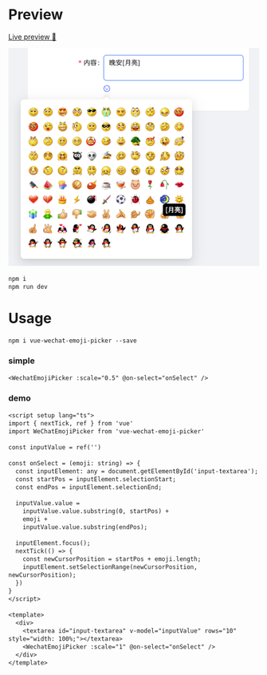 # Preview

[Live preview 🔗](https://codesandbox.io/p/github/plus1998/vue-wechat-emoji-picker/main)

![example image](https://github.com/plus1998/vue-wechat-emoji-picker/blob/main/image.png?raw=true)

```shell
npm i
npm run dev
```

# Usage

```
npm i vue-wechat-emoji-picker --save
```

### simple
```vue
<WechatEmojiPicker :scale="0.5" @on-select="onSelect" />
```

### demo
```vue
<script setup lang="ts">
import { nextTick, ref } from 'vue'
import WeChatEmojiPicker from 'vue-wechat-emoji-picker'

const inputValue = ref('')

const onSelect = (emoji: string) => {
  const inputElement: any = document.getElementById('input-textarea');
  const startPos = inputElement.selectionStart;
  const endPos = inputElement.selectionEnd;

  inputValue.value =
    inputValue.value.substring(0, startPos) +
    emoji +
    inputValue.value.substring(endPos);

  inputElement.focus();
  nextTick(() => {
    const newCursorPosition = startPos + emoji.length;
    inputElement.setSelectionRange(newCursorPosition, newCursorPosition);
  })
}
</script>

<template>
  <div>
    <textarea id="input-textarea" v-model="inputValue" rows="10" style="width: 100%;"></textarea>
    <WechatEmojiPicker :scale="1" @on-select="onSelect" />
  </div>
</template>
```